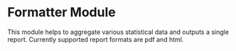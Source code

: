 # Formatter Module

This module helps to aggregate various statistical data and outputs a single report.
Currently supported report formats are pdf and html. 
